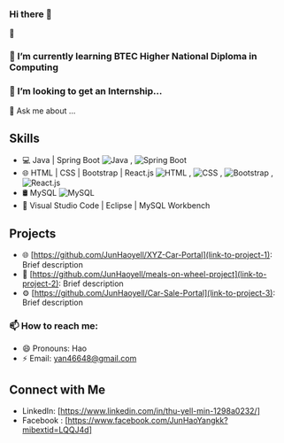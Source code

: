 ### Hi there 👋

🔭  
### 🌱 I’m currently learning BTEC Higher National Diploma in Computing
### 👯 I’m looking to get an Internship...
💬 Ask me about ...
## Skills

- 💻 Java | Spring Boot ![Java](https://img.shields.io/badge/Java-orange) , ![Spring Boot](https://img.shields.io/badge/Spring%20Boot-brightgreen)
- 🌐 HTML | CSS | Bootstrap | React.js
![HTML](https://img.shields.io/badge/HTML-blue) , ![CSS](https://img.shields.io/badge/CSS-blue) , ![Bootstrap](https://img.shields.io/badge/Bootstrap-orange) , ![React.js](https://img.shields.io/badge/React.js-Beginner-orange)
- 🛢️ MySQL ![MySQL](https://img.shields.io/badge/MySQL-brightgreen)
- 🧰 Visual Studio Code | Eclipse | MySQL Workbench

## Projects

- 🌐 [https://github.com/JunHaoyell/XYZ-Car-Portal](link-to-project-1): Brief description
- 🌟 [https://github.com/JunHaoyell/meals-on-wheel-project](link-to-project-2): Brief description
- ⚙️ [https://github.com/JunHaoyell/Car-Sale-Portal](link-to-project-3): Brief description

### 📫 How to reach me: 
- 😄 Pronouns: Hao
- ⚡ Email: yan46648@gmail.com
  
## Connect with Me

- LinkedIn: [https://www.linkedin.com/in/thu-yell-min-1298a0232/]
- Facebook : [https://www.facebook.com/JunHaoYangkk?mibextid=LQQJ4d] 


